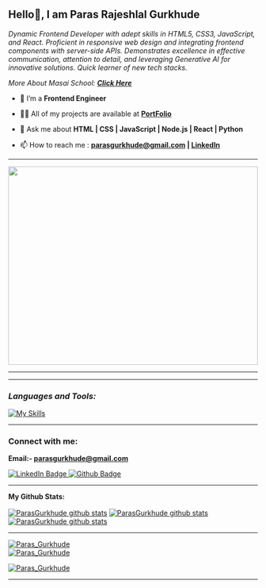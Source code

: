 **<h2> Hello👋, I am Paras Rajeshlal Gurkhude</h2>** 
     
<p class="empty"><em>   
Dynamic Frontend Developer with adept skills in HTML5, CSS3, JavaScript, and React. Proficient in responsive web design and integrating frontend components with server-side APIs. Demonstrates excellence in effective communication, attention to detail, and leveraging Generative AI for innovative solutions. Quick learner of new tech stacks.
<p>More About Masai School:  <a href="https://masaischool.com/" target="_blank"><b>Click Here</b></a></p>
</em></p> 
  

</p> 
 
- 🌱 I’m a **Frontend Engineer** 

- 👨‍💻 All of my projects are available at <a href='https://paras-gurkhude-portfolio.netlify.app' target="_blank" ><b>PortFolio</b></a>

- 💬 Ask me about **HTML | CSS | JavaScript | Node.js | React | Python**

- 📫 How to reach me : **[parasgurkhude@gmail.com](mailto:parasgurkhude@gmail.com) | [LinkedIn](https://www.linkedin.com/in/paras-gurkhude-123803267/?originalSubdomain=in)**

---

<img align="center" width="100%" height="400px" src="https://paras-gurkhude-portfolio.netlify.app/gif.gif">

---


---

**<i><h3 align="left">Languages and Tools:</h3></i>**

  <div align="left">

   [![My Skills](https://skillicons.dev/icons?i=html,css,js,react,nodejs,github,netlify,vscode,replit)](#)

  </div>

--- 
**<h3 align="left">Connect with me:</h3>**

**Email:- parasgurkhude@gmail.com**

<div id="badges">
  <a href="https://www.linkedin.com/in/paras-gurkhude-123803267/?originalSubdomain=in">
    <img src="https://img.shields.io/badge/LinkedIn-blue?style=for-the-badge&logo=linkedin&logoColor=white" alt="LinkedIn Badge"/>
  </a>
  <a href="https://github.com/ParasGurkhude">
    <img src="https://img.shields.io/badge/portfolio-black?style=for-the-badge&logo=github&logoColor=white" alt="Github Badge"/>
  </a>
     
</div>


---



**My Github Stats:**

 <a href="https://github.com/ParasGurkhude"><img align="center" src="https://github-readme-stats.vercel.app/api?username=ParasGurkhude&show_icons=true&include_all_commits=true&theme=buefy&hide_border=true" alt="ParasGurkhude github stats" /></a>  <a href="https://github.com/ParasGurkhude"><img align="center" src="https://github-readme-stats.vercel.app/api/top-langs/?username=ParasGurkhude&layout=compact&theme=buefy&hide_border=true" alt="ParasGurkhude github stats" /></a>   <a href="https://github.com/ParasGurkhude"><img align="center" src="https://github-readme-streak-stats.herokuapp.com/?user=ParasGurkhude&" alt="ParasGurkhude github stats" /></a>  


---

 <a href="https://github.com/ParasGurkhude"><img src="https://github-profile-trophy.vercel.app/?username=ParasGurkhude" alt="Paras_Gurkhude" /></a>  
  <a href="https://github.com/ParasGurkhude"><img src="https://github-contributor-stats.vercel.app/api?username=ParasGurkhude&limit=5&combine_all_yearly_contributions=true" alt="Paras_Gurkhude" /></a>  

<a href="https://github.com/ParasGurkhude"><img src="https://github-profile-summary-cards.vercel.app/api/cards/profile-details?username=ParasGurkhude" alt="Paras_Gurkhude" /></a>  


---

